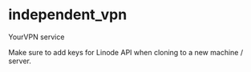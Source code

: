 # independent_vpn
YourVPN service

Make sure to add keys for Linode API when cloning to a new machine / server.
